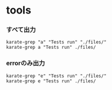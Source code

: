 # tools

### すべて出力
```
karate-grep "a" "Tests run" "./files/"
karate-grep a "Tests run" ./files/
```
### errorのみ出力
```
karate-grep "e" "Tests run" "./files/"
karate-grep e "Tests run" ./files/
```
